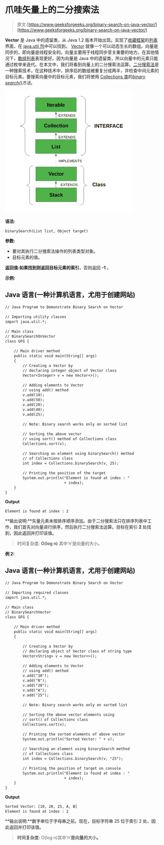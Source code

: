 # 爪哇矢量上的二分搜索法

> 原文:[https://www.geeksforgeeks.org/binary-search-on-java-vector/](https://www.geeksforgeeks.org/binary-search-on-java-vector/)

**Vector** 是 Java 中的遗留类，从 Java 1.2 版本开始出现。实现了[收藏框架](https://www.geeksforgeeks.org/collections-in-java-2/)的[列表](https://www.geeksforgeeks.org/list-interface-java-examples/)界面，在 [java.util 包](https://www.geeksforgeeks.org/java-util-package-java/)中可以找到。 [Vector](https://www.geeksforgeeks.org/java-util-vector-class-java/) 就像一个可以动态生长的数组。向量是同步的，即向量是线程安全的。向量主要用于线程同步至关重要的地方。在其他情况下，[数组列表](https://www.geeksforgeeks.org/arraylist-in-java/)表现更好。因为向量是 Java 中的遗留类，所以向量中的元素只能通过枚举来迭代。在本文中，我们将看到向量上的二分搜索法运算。[二分搜索法](https://www.geeksforgeeks.org/binary-search-in-java/)是一种搜索技术，在这种技术中，排序后的数组被重复分成两半，并检查中间元素的目标元素。要搜索向量中的目标元素，我们将使用 [Collections 类](https://www.geeksforgeeks.org/collections-class-in-java/)的[*binary search()*](https://www.geeksforgeeks.org/collections-binarysearch-java-examples/)*方法*。

![](img/72f5f3945649ffc31469290af58ac42b.png)

**语法:**

```
binarySearch(List list, Object target)
```

**参数:**

*   要对其执行二分搜索法操作的列表类型对象。
*   目标元素的值。

**返回值:**如果找到则返回目标元素的**索引**，否则返回 **-1** 。

**示例:**

## Java 语言(一种计算机语言，尤用于创建网站)

```
// Java Program to Demonstrate Binary Search on Vector

// Importing utility classes
import java.util.*;

// Main class
// BinarySearchOnVector
class GFG {

    // Main driver method
    public static void main(String[] args)
    {
        // Creating a Vector by
        // declaring integer object of Vector class
        Vector<Integer> v = new Vector<>();

        // Adding elements to Vector
        // using add() method
        v.add(10);
        v.add(50);
        v.add(20);
        v.add(40);
        v.add(25);

        // Note: Binary search works only on sorted list

        // Sorting the above vector
        // using sort() method of Collections class
        Collections.sort(v);

        // Searching an element using binarySearch() method
        // of Collections class
        int index = Collections.binarySearch(v, 25);

        // Printing the position of the target
        System.out.println("Element is found at index : "
                           + index);
    }
}
```

**Output**

```
Element is found at index : 2
```

**输出说明:**矢量元素未按排序顺序添加。由于二分搜索法只在排序列表中工作，我们首先对向量进行排序，然后执行二分搜索法运算。目标在索引 **2** 处找到，因此返回并打印该值。

> 时间复杂度: **O(log n)** 其中‘n’是向量的大小。

**例 2:**

## Java 语言(一种计算机语言，尤用于创建网站)

```
// Java Program to Demonstrate Binary Search on Vector

// Importing required classes
import java.util.*;

// Main class
// BinarySearchVector
class GFG {

    // Main driver method
    public static void main(String[] args)
    {

        // Creating a Vector by
        // declaring object of Vector class of string type
        Vector<String> v = new Vector<>();

        // Adding elements to Vector
        // using add() method
        v.add("10");
        v.add("B");
        v.add("20");
        v.add("A");
        v.add("25");

        // Note: Binary search works only on sorted list

        // Sorting the above vector elements using
        // sort() of Collections class
        Collections.sort(v);

        // Printing the sorted elements of above vector
        System.out.println("Sorted Vector: " + v);

        // Searching an element using binarySearch method
        // of Collections class
        int index = Collections.binarySearch(v, "25");

        // Printing the position of target on console
        System.out.println("Element is found at index : "
                           + index);
    }
}
```

**Output**

```
Sorted Vector: [10, 20, 25, A, B]
Element is found at index : 2
```

**输出说明:**数字串位于字母串之前。现在，目标字符串 25 位于索引 2 处，因此返回并打印该值。

> **时间复杂度:** O(log n)其中‘n’**是向量的大小。**
